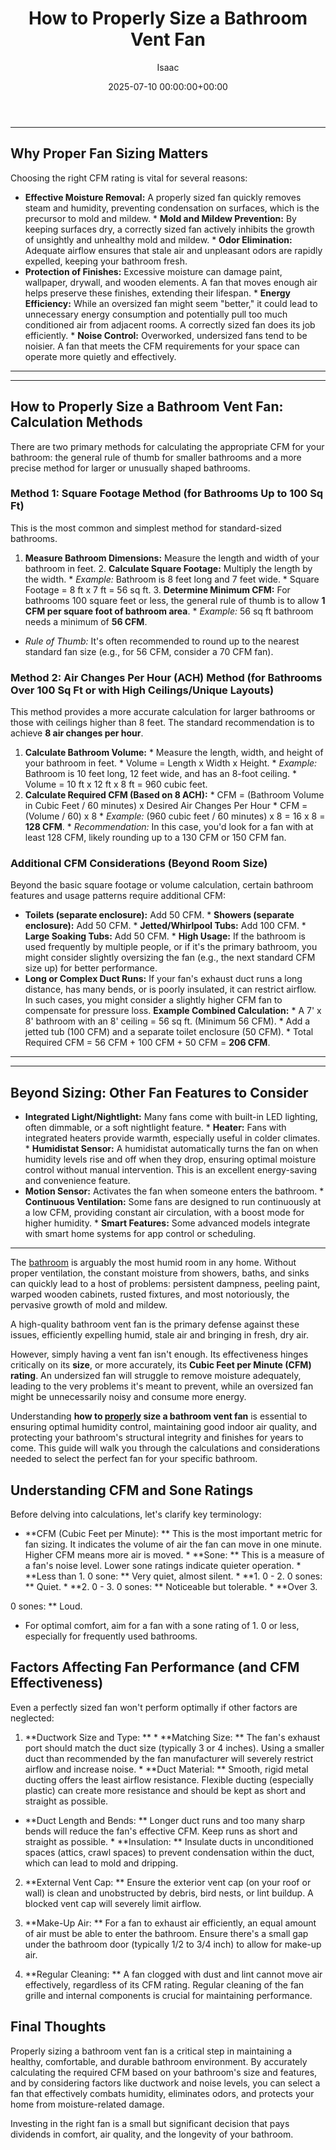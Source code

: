 ﻿---
title: How to Properly Size a Bathroom Vent Fan
description: The bathroom is arguably the most humid room in any home. Without proper ventilation, the constant moisture from showers, baths, and sinks can quickly lead to...
slug: /how-to-properly-size-a-bathroom-vent-fan/
date: 2025-07-10 00:00:00+00:00
lastmod: 2025-07-10 00:00:00+03:00
author: Isaac
categories:
- Home Maintenance
- HVAC
- Bathroom
tags:
- home-maintenance
- properly
- bathroom
layout: post
---
---
## Why Proper Fan Sizing Matters
Choosing the right CFM rating is vital for several reasons:
* **Effective Moisture Removal:** A properly sized fan quickly removes steam and humidity, preventing condensation on surfaces, which is the precursor to mold and mildew. * **Mold and Mildew Prevention:** By keeping surfaces dry, a correctly sized fan actively inhibits the growth of unsightly and unhealthy mold and mildew. * **Odor Elimination:** Adequate airflow ensures that stale air and unpleasant odors are rapidly expelled, keeping your bathroom fresh.
* **Protection of Finishes:** Excessive moisture can damage paint, wallpaper, drywall, and wooden elements. A fan that moves enough air helps preserve these finishes, extending their lifespan. * **Energy Efficiency:** While an oversized fan might seem "better," it could lead to unnecessary energy consumption and potentially pull too much conditioned air from adjacent rooms. A correctly sized fan does its job efficiently. * **Noise Control:** Overworked, undersized fans tend to be noisier.
A fan that meets the CFM requirements for your space can operate more quietly and effectively.
---
---
## How to Properly Size a Bathroom Vent Fan: Calculation Methods
There are two primary methods for calculating the appropriate CFM for your bathroom: the general rule of thumb for smaller bathrooms and a more precise method for larger or unusually shaped bathrooms.
### Method 1: Square Footage Method (for Bathrooms Up to 100 Sq Ft)
This is the most common and simplest method for standard-sized bathrooms.
1. **Measure Bathroom Dimensions:** Measure the length and width of your bathroom in feet. 2. **Calculate Square Footage:** Multiply the length by the width. * *Example:* Bathroom is 8 feet long and 7 feet wide. * Square Footage = 8 ft x 7 ft = 56 sq ft. 3. **Determine Minimum CFM:** For bathrooms 100 square feet or less, the general rule of thumb is to allow **1 CFM per square foot of bathroom area**. * *Example:* 56 sq ft bathroom needs a minimum of **56 CFM**.
* *Rule of Thumb:* It's often recommended to round up to the nearest standard fan size (e.g., for 56 CFM, consider a 70 CFM fan).
### Method 2: Air Changes Per Hour (ACH) Method (for Bathrooms Over 100 Sq Ft or with High Ceilings/Unique Layouts)
This method provides a more accurate calculation for larger bathrooms or those with ceilings higher than 8 feet. The standard recommendation is to achieve **8 air changes per hour**.
1.  **Calculate Bathroom Volume:** * Measure the length, width, and height of your bathroom in feet. * Volume = Length x Width x Height. * *Example:* Bathroom is 10 feet long, 12 feet wide, and has an 8-foot ceiling. * Volume = 10 ft x 12 ft x 8 ft = 960 cubic feet.
2.  **Calculate Required CFM (Based on 8 ACH):** * CFM = (Bathroom Volume in Cubic Feet / 60 minutes) x Desired Air Changes Per Hour * CFM = (Volume / 60) x 8 * *Example:* (960 cubic feet / 60 minutes) x 8 = 16 x 8 = **128 CFM**. * *Recommendation:* In this case, you'd look for a fan with at least 128 CFM, likely rounding up to a 130 CFM or 150 CFM fan.
### Additional CFM Considerations (Beyond Room Size)
Beyond the basic square footage or volume calculation, certain bathroom features and usage patterns require additional CFM:
* **Toilets (separate enclosure):** Add 50 CFM. * **Showers (separate enclosure):** Add 50 CFM. * **Jetted/Whirlpool Tubs:** Add 100 CFM. * **Large Soaking Tubs:** Add 50 CFM. * **High Usage:** If the bathroom is used frequently by multiple people, or if it's the primary bathroom, you might consider slightly oversizing the fan (e.g., the next standard CFM size up) for better performance.
* **Long or Complex Duct Runs:** If your fan's exhaust duct runs a long distance, has many bends, or is poorly insulated, it can restrict airflow. In such cases, you might consider a slightly higher CFM fan to compensate for pressure loss.
**Example Combined Calculation:** * A 7' x 8' bathroom with an 8' ceiling = 56 sq ft. (Minimum 56 CFM). * Add a jetted tub (100 CFM) and a separate toilet enclosure (50 CFM). * Total Required CFM = 56 CFM + 100 CFM + 50 CFM = **206 CFM**.
---
---
## Beyond Sizing: Other Fan Features to Consider
* **Integrated Light/Nightlight:** Many fans come with built-in LED lighting, often dimmable, or a soft nightlight feature. * **Heater:** Fans with integrated heaters provide warmth, especially useful in colder climates. * **Humidistat Sensor:** A humidistat automatically turns the fan on when humidity levels rise and off when they drop, ensuring optimal moisture control without manual intervention. This is an excellent energy-saving and convenience feature.
* **Motion Sensor:** Activates the fan when someone enters the bathroom. * **Continuous Ventilation:** Some fans are designed to run continuously at a low CFM, providing constant air circulation, with a boost mode for higher humidity. * **Smart Features:** Some advanced models integrate with smart home systems for app control or scheduling.
---

The [bathroom](https://pestpolicy.com/how-to-maintain-a-bathroom-vent-fan/) is arguably the most humid room in any home. Without proper ventilation, the constant moisture from showers, baths, and sinks can quickly lead to a host of problems: persistent dampness, peeling paint, warped wooden cabinets, rusted fixtures, and most notoriously, the pervasive growth of mold and mildew.

A high-quality bathroom vent fan is the primary defense against these issues, efficiently expelling humid, stale air and bringing in fresh, dry air.

However, simply having a vent fan isn't enough. Its effectiveness hinges critically on its **size**, or more accurately, its **Cubic Feet per Minute (CFM) rating**. An undersized fan will struggle to remove moisture adequately, leading to the very problems it's meant to prevent, while an oversized fan might be unnecessarily noisy and consume more energy.

Understanding **how to [properly](https://pestpolicy.com/how-to-properly-vent-a-bathroom-exhaust-fan-in-an-attic/) size a bathroom vent fan** is essential to ensuring optimal humidity control, maintaining good indoor air quality, and protecting your bathroom's structural integrity and finishes for years to come. This guide will walk you through the calculations and considerations needed to select the perfect fan for your specific bathroom.

##  Understanding CFM and Sone Ratings

Before delving into calculations, let's clarify key terminology:

* **CFM (Cubic Feet per Minute): ** This is the most important metric for fan sizing. It indicates the volume of air the fan can move in one minute. Higher CFM means more air is moved. * **Sone: ** This is a measure of a fan's noise level. Lower sone ratings indicate quieter operation. * **Less than 1. 0 sone: ** Very quiet, almost silent. * **1. 0 - 2. 0 sones: ** Quiet. * **2. 0 - 3. 0 sones: ** Noticeable but tolerable. * **Over 3.

0 sones: ** Loud.

* For optimal comfort, aim for a fan with a sone rating of 1. 0 or less, especially for frequently used bathrooms.

##  Factors Affecting Fan Performance (and CFM Effectiveness)

Even a perfectly sized fan won't perform optimally if other factors are neglected:

1. **Ductwork Size and Type: ** * **Matching Size: ** The fan's exhaust port should match the duct size (typically 3 or 4 inches). Using a smaller duct than recommended by the fan manufacturer will severely restrict airflow and increase noise. * **Duct Material: ** Smooth, rigid metal ducting offers the least airflow resistance. Flexible ducting (especially plastic) can create more resistance and should be kept as short and straight as possible.

* **Duct Length and Bends: ** Longer duct runs and too many sharp bends will reduce the fan's effective CFM. Keep runs as short and straight as possible. * **Insulation: ** Insulate ducts in unconditioned spaces (attics, crawl spaces) to prevent condensation within the duct, which can lead to mold and dripping.

2. **External Vent Cap: ** Ensure the exterior vent cap (on your roof or wall) is clean and unobstructed by debris, bird nests, or lint buildup. A blocked vent cap will severely limit airflow.

3. **Make-Up Air: ** For a fan to exhaust air efficiently, an equal amount of air must be able to enter the bathroom. Ensure there's a small gap under the bathroom door (typically 1/2 to 3/4 inch) to allow for make-up air.

4. **Regular Cleaning: ** A fan clogged with dust and lint cannot move air effectively, regardless of its CFM rating. Regular cleaning of the fan grille and internal components is crucial for maintaining performance.

##  Final Thoughts

Properly sizing a bathroom vent fan is a critical step in maintaining a healthy, comfortable, and durable bathroom environment. By accurately calculating the required CFM based on your bathroom's size and features, and by considering factors like ductwork and noise levels, you can select a fan that effectively combats humidity, eliminates odors, and protects your home from moisture-related damage.

Investing in the right fan is a small but significant decision that pays dividends in comfort, air quality, and the longevity of your bathroom.


